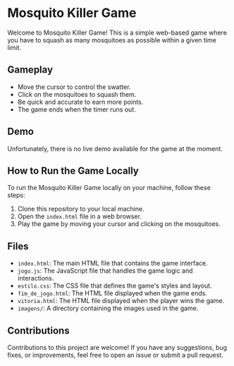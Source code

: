 # Mosquito Killer Game

Welcome to Mosquito Killer Game! This is a simple web-based game where you have to squash as many mosquitoes as possible within a given time limit.

## Gameplay

- Move the cursor to control the swatter.
- Click on the mosquitoes to squash them.
- Be quick and accurate to earn more points.
- The game ends when the timer runs out.

## Demo

Unfortunately, there is no live demo available for the game at the moment.

## How to Run the Game Locally

To run the Mosquito Killer Game locally on your machine, follow these steps:

1. Clone this repository to your local machine.
2. Open the `index.html` file in a web browser.
3. Play the game by moving your cursor and clicking on the mosquitoes.

## Files

- `index.html`: The main HTML file that contains the game interface.
- `jogo.js`: The JavaScript file that handles the game logic and interactions.
- `estilo.css`: The CSS file that defines the game's styles and layout.
- `fim_de_jogo.html`: The HTML file displayed when the game ends.
- `vitoria.html`: The HTML file displayed when the player wins the game.
- `imagens/`: A directory containing the images used in the game.

## Contributions

Contributions to this project are welcome! If you have any suggestions, bug fixes, or improvements, feel free to open an issue or submit a pull request.


